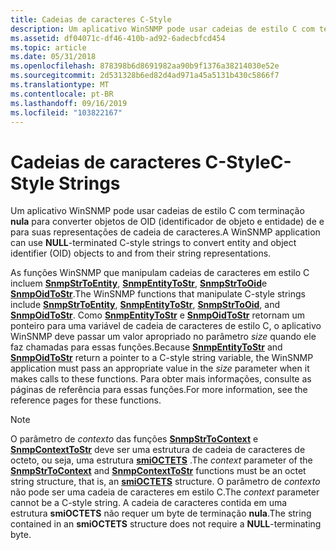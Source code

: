 ```yaml
---
title: Cadeias de caracteres C-Style
description: Um aplicativo WinSNMP pode usar cadeias de estilo C com terminação nula para converter objetos de OID (identificador de objeto e entidade) de e para suas representações de cadeia de caracteres.
ms.assetid: df04071c-df46-410b-ad92-6adecbfcd454
ms.topic: article
ms.date: 05/31/2018
ms.openlocfilehash: 878398b6d8691982aa90b9f1376a38214030e52e
ms.sourcegitcommit: 2d531328b6ed82d4ad971a45a5131b430c5866f7
ms.translationtype: MT
ms.contentlocale: pt-BR
ms.lasthandoff: 09/16/2019
ms.locfileid: "103822167"
---
```

# <a name="c-style-strings"></a><span data-ttu-id="a69ca-103">Cadeias de caracteres C-Style</span><span class="sxs-lookup"><span data-stu-id="a69ca-103">C-Style Strings</span></span>

<span data-ttu-id="a69ca-104">Um aplicativo WinSNMP pode usar cadeias de estilo C com terminação **nula** para converter objetos de OID (identificador de objeto e entidade) de e para suas representações de cadeia de caracteres.</span><span class="sxs-lookup"><span data-stu-id="a69ca-104">A WinSNMP application can use **NULL**-terminated C-style strings to convert entity and object identifier (OID) objects to and from their string representations.</span></span>

<span data-ttu-id="a69ca-105">As funções WinSNMP que manipulam cadeias de caracteres em estilo C incluem [**SnmpStrToEntity**](/windows/desktop/api/Winsnmp/nf-winsnmp-snmpstrtoentity), [**SnmpEntityToStr**](/windows/desktop/api/Winsnmp/nf-winsnmp-snmpentitytostr), [**SnmpStrToOid**](/windows/desktop/api/Winsnmp/nf-winsnmp-snmpstrtooid)e [**SnmpOidToStr**](/windows/desktop/api/Winsnmp/nf-winsnmp-snmpoidtostr).</span><span class="sxs-lookup"><span data-stu-id="a69ca-105">The WinSNMP functions that manipulate C-style strings include [**SnmpStrToEntity**](/windows/desktop/api/Winsnmp/nf-winsnmp-snmpstrtoentity), [**SnmpEntityToStr**](/windows/desktop/api/Winsnmp/nf-winsnmp-snmpentitytostr), [**SnmpStrToOid**](/windows/desktop/api/Winsnmp/nf-winsnmp-snmpstrtooid), and [**SnmpOidToStr**](/windows/desktop/api/Winsnmp/nf-winsnmp-snmpoidtostr).</span></span> <span data-ttu-id="a69ca-106">Como [**SnmpEntityToStr**](/windows/desktop/api/Winsnmp/nf-winsnmp-snmpentitytostr) e [**SnmpOidToStr**](/windows/desktop/api/Winsnmp/nf-winsnmp-snmpoidtostr) retornam um ponteiro para uma variável de cadeia de caracteres de estilo C, o aplicativo WinSNMP deve passar um valor apropriado no parâmetro *size* quando ele faz chamadas para essas funções.</span><span class="sxs-lookup"><span data-stu-id="a69ca-106">Because [**SnmpEntityToStr**](/windows/desktop/api/Winsnmp/nf-winsnmp-snmpentitytostr) and [**SnmpOidToStr**](/windows/desktop/api/Winsnmp/nf-winsnmp-snmpoidtostr) return a pointer to a C-style string variable, the WinSNMP application must pass an appropriate value in the *size* parameter when it makes calls to these functions.</span></span> <span data-ttu-id="a69ca-107">Para obter mais informações, consulte as páginas de referência para essas funções.</span><span class="sxs-lookup"><span data-stu-id="a69ca-107">For more information, see the reference pages for these functions.</span></span>

> [!Note]  
> <span data-ttu-id="a69ca-108">O parâmetro de *contexto* das funções [**SnmpStrToContext**](/windows/desktop/api/Winsnmp/nf-winsnmp-snmpstrtocontext) e [**SnmpContextToStr**](/windows/desktop/api/Winsnmp/nf-winsnmp-snmpcontexttostr) deve ser uma estrutura de cadeia de caracteres de octeto, ou seja, uma estrutura [**smiOCTETS**](/windows/desktop/api/Winsnmp/ns-winsnmp-smioctets) .</span><span class="sxs-lookup"><span data-stu-id="a69ca-108">The *context* parameter of the [**SnmpStrToContext**](/windows/desktop/api/Winsnmp/nf-winsnmp-snmpstrtocontext) and [**SnmpContextToStr**](/windows/desktop/api/Winsnmp/nf-winsnmp-snmpcontexttostr) functions must be an octet string structure, that is, an [**smiOCTETS**](/windows/desktop/api/Winsnmp/ns-winsnmp-smioctets) structure.</span></span> <span data-ttu-id="a69ca-109">O parâmetro de *contexto* não pode ser uma cadeia de caracteres em estilo C.</span><span class="sxs-lookup"><span data-stu-id="a69ca-109">The *context* parameter cannot be a C-style string.</span></span> <span data-ttu-id="a69ca-110">A cadeia de caracteres contida em uma estrutura **smiOCTETS** não requer um byte de terminação **nula**.</span><span class="sxs-lookup"><span data-stu-id="a69ca-110">The string contained in an **smiOCTETS** structure does not require a **NULL**-terminating byte.</span></span>

 

 

 




